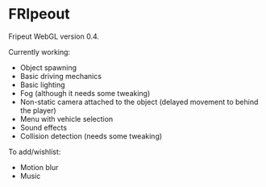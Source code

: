 # FRIpeout
Fripeut WebGL version 0.4.

Currently working:
* Object spawning
* Basic driving mechanics
* Basic lighting
* Fog (although it needs some tweaking)
* Non-static camera attached to the object (delayed movement to behind the player)
* Menu with vehicle selection
* Sound effects
* Collision detection (needs some tweaking)

To add/wishlist:
* Motion blur
* Music